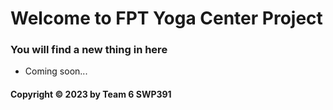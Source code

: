 # Welcome to FPT Yoga Center Project
### You will find a new thing in here

* Coming soon...

#### Copyright &#169; 2023 by Team 6 SWP391 